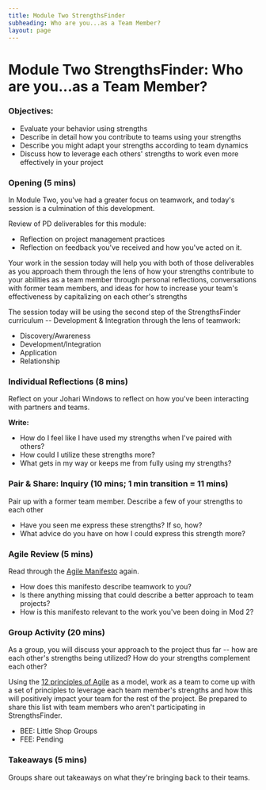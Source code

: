 ```yaml
---
title: Module Two StrengthsFinder
subheading: Who are you...as a Team Member?
layout: page
---
```


# Module Two StrengthsFinder: Who are you...as a Team Member?

### Objectives:

* Evaluate your behavior using strengths
* Describe in detail how you contribute to teams using your strengths
* Describe you might adapt your strengths according to team dynamics
* Discuss how to leverage each others' strengths to work even more effectively in your project

### Opening (5 mins)
In Module Two, you've had a greater focus on teamwork, and today's session is a culmination of this development. 

Review of PD deliverables for this module:

* Reflection on project management practices
* Reflection on feedback you've received and how you've acted on it.

Your work in the session today will help you with both of those deliverables as you approach them through the lens of how your strengths contribute to your abilities as a team member through personal reflections, conversations with former team members, and ideas for how to increase your team's effectiveness by capitalizing on each other's strengths

The session today will be using the second step of the StrengthsFinder curriculum -- Development & Integration through the lens of teamwork:

* Discovery/Awareness
* Development/Integration
* Application
* Relationship

### Individual Reflections (8 mins)
Reflect on your Johari Windows to reflect on how you've been interacting with partners and teams. 

**Write:** 

* How do I feel like I have used my strengths when I've paired with others?
* How could I utilize these strengths more?
* What gets in my way or keeps me from fully using my strengths?


### Pair & Share: Inquiry (10 mins; 1 min transition = 11 mins)
Pair up with a former team member. Describe a few of your strengths to each other

* Have you seen me express these strengths? If so, how?
* What advice do you have on how I could express this strength more?

### Agile Review (5 mins)
Read through the [Agile Manifesto](http://agilemanifesto.org/) again. 

* How does this manifesto describe teamwork to you? 
* Is there anything missing that could describe a better approach to team projects?
* How is this manifesto relevant to the work you've been doing in Mod 2?

### Group Activity (20 mins)
As a group, you will discuss your approach to the project thus far -- how are each other's strengths being utilized? How do your strengths complement each other? 

Using the [12 principles of Agile](http://agilemanifesto.org/principles.html) as a model, work as a team to come up with a set of principles to leverage each team member's strengths and how this will positively impact your team for the rest of the project. Be prepared to share this list with team members who aren't participating in StrengthsFinder.  

* BEE: Little Shop Groups
* FEE: Pending

### Takeaways (5 mins)
Groups share out takeaways on what they're bringing back to their teams. 

